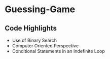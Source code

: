 # Guessing-Game

## Code Highlights

- Use of Binary Search
- Computer Oriented Perspective
- Conditional Statements in an Indefinite Loop
